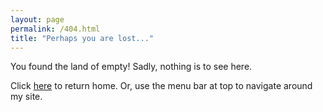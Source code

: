 ```yaml
---
layout: page
permalink: /404.html
title: "Perhaps you are lost..."
---
```


You found the land of empty! Sadly, nothing is to see here. 

Click <a href="{{ site.url }}">here</a> to return home. Or, use the menu bar at top to navigate around my site.

